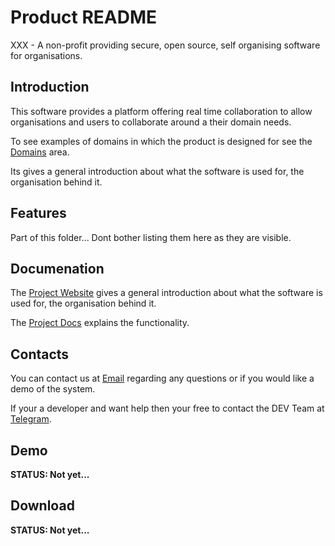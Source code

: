 # Product README

XXX - A non-profit providing secure, open source, self organising software for organisations.

## Introduction

This software provides a platform offering real time collaboration to allow organisations and users to collaborate around a their domain needs.

To see examples of domains in which the product is designed for see the [Domains](https://github.com/getcouragenow/shared/blob/master/doc/product/domains/README.md) area. 

Its gives a general introduction about what the software is used for, the organisation behind it.

## Features

Part of this folder... Dont bother listing them here as they are visible.

## Documenation

The [Project Website](https://***.org/) gives a general introduction about what the software is used for, the organisation behind it.

The [Project Docs](https://***.org/) explains the functionality.

## Contacts

You can contact us at [Email](mailto:contact@***domain***.org) regarding any questions or if you would like a demo of the system.

If your a developer and want help then your free to contact the DEV Team at [Telegram](https://t.me/***).

## Demo

**STATUS: Not yet...**

## Download

**STATUS: Not yet...**
